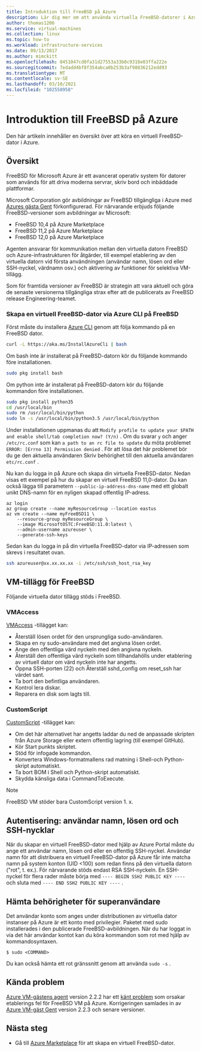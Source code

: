 ```yaml
---
title: Introduktion till FreeBSD på Azure
description: Lär dig mer om att använda virtuella FreeBSD-datorer i Azure
author: thomas1206
ms.service: virtual-machines
ms.collection: linux
ms.topic: how-to
ms.workload: infrastructure-services
ms.date: 09/13/2017
ms.author: mimckitt
ms.openlocfilehash: 0451047cd0fa31d27553a33b0c9318e03ffa222e
ms.sourcegitcommit: 7edadd4bf8f354abca0b253b3af98836212edd93
ms.translationtype: MT
ms.contentlocale: sv-SE
ms.lasthandoff: 03/10/2021
ms.locfileid: "102558958"
---
```

# <a name="introduction-to-freebsd-on-azure"></a>Introduktion till FreeBSD på Azure
Den här artikeln innehåller en översikt över att köra en virtuell FreeBSD-dator i Azure.

## <a name="overview"></a>Översikt
FreeBSD för Microsoft Azure är ett avancerat operativ system för datorer som används för att driva moderna servrar, skriv bord och inbäddade plattformar.

Microsoft Corporation gör avbildningar av FreeBSD tillgängliga i Azure med [Azures gästa Gent](https://github.com/Azure/WALinuxAgent/) förkonfigurerad. För närvarande erbjuds följande FreeBSD-versioner som avbildningar av Microsoft:

- FreeBSD 10,4 på Azure Marketplace
- FreeBSD 11,2 på Azure Marketplace
- FreeBSD 12,0 på Azure Marketplace

Agenten ansvarar för kommunikation mellan den virtuella datorn FreeBSD och Azure-infrastrukturen för åtgärder, till exempel etablering av den virtuella datorn vid första användningen (användar namn, lösen ord eller SSH-nyckel, värdnamn osv.) och aktivering av funktioner för selektiva VM-tillägg.

Som för framtida versioner av FreeBSD är strategin att vara aktuell och göra de senaste versionerna tillgängliga strax efter att de publicerats av FreeBSD release Engineering-teamet.

### <a name="create-a-freebsd-vm-through-azure-cli-on-freebsd"></a>Skapa en virtuell FreeBSD-dator via Azure CLI på FreeBSD
Först måste du installera [Azure CLI](/cli/azure/get-started-with-azure-cli) genom att följa kommando på en FreeBSD dator.

```bash 
curl -L https://aka.ms/InstallAzureCli | bash
```

Om bash inte är installerat på FreeBSD-datorn kör du följande kommando före installationen. 

```bash
sudo pkg install bash
```

Om python inte är installerat på FreeBSD-datorn kör du följande kommandon före installationen. 

```bash
sudo pkg install python35
cd /usr/local/bin 
sudo rm /usr/local/bin/python 
sudo ln -s /usr/local/bin/python3.5 /usr/local/bin/python
```

Under installationen uppmanas du att `Modify profile to update your $PATH and enable shell/tab completion now? (Y/n)` . Om du svarar `y` och anger `/etc/rc.conf` som kan `a path to an rc file to update` du möta problemet `ERROR: [Errno 13] Permission denied` . För att lösa det här problemet bör du ge den aktuella användaren Skriv behörighet till den aktuella användaren `etc/rc.conf` .

Nu kan du logga in på Azure och skapa din virtuella FreeBSD-dator. Nedan visas ett exempel på hur du skapar en virtuell FreeBSD 11,0-dator. Du kan också lägga till parametern `--public-ip-address-dns-name` med ett globalt unikt DNS-namn för en nyligen skapad offentlig IP-adress. 

```azurecli
az login 
az group create --name myResourceGroup --location eastus
az vm create --name myFreeBSD11 \
    --resource-group myResourceGroup \
    --image MicrosoftOSTC:FreeBSD:11.0:latest \
    --admin-username azureuser \
    --generate-ssh-keys
```

Sedan kan du logga in på din virtuella FreeBSD-dator via IP-adressen som skrevs i resultatet ovan. 

```bash
ssh azureuser@xx.xx.xx.xx -i /etc/ssh/ssh_host_rsa_key
```   

## <a name="vm-extensions-for-freebsd"></a>VM-tillägg för FreeBSD
Följande virtuella dator tillägg stöds i FreeBSD.

### <a name="vmaccess"></a>VMAccess
[VMAccess](https://github.com/Azure/azure-linux-extensions/tree/master/VMAccess) -tillägget kan:

* Återställ lösen ordet för den ursprungliga sudo-användaren.
* Skapa en ny sudo-användare med det angivna lösen ordet.
* Ange den offentliga värd nyckeln med den angivna nyckeln.
* Återställ den offentliga värd nyckeln som tillhandahölls under etablering av virtuell dator om värd nyckeln inte har angetts.
* Öppna SSH-porten (22) och Återställ sshd_config om reset_ssh har värdet sant.
* Ta bort den befintliga användaren.
* Kontrol lera diskar.
* Reparera en disk som lagts till.

### <a name="customscript"></a>CustomScript
[CustomScript](https://github.com/Azure/azure-linux-extensions/tree/master/CustomScript) -tillägget kan:

* Om det här alternativet har angetts laddar du ned de anpassade skripten från Azure Storage eller extern offentlig lagring (till exempel GitHub).
* Kör Start punkts skriptet.
* Stöd för infogade kommandon.
* Konvertera Windows-formatmallens rad matning i Shell-och Python-skript automatiskt.
* Ta bort BOM i Shell och Python-skript automatiskt.
* Skydda känsliga data i CommandToExecute.

> [!NOTE]
> FreeBSD VM stöder bara CustomScript version 1. x.  

## <a name="authentication-user-names-passwords-and-ssh-keys"></a>Autentisering: användar namn, lösen ord och SSH-nycklar
När du skapar en virtuell FreeBSD-dator med hjälp av Azure Portal måste du ange ett användar namn, lösen ord eller en offentlig SSH-nyckel.
Användar namn för att distribuera en virtuell FreeBSD-dator på Azure får inte matcha namn på system konton (UID <100) som redan finns på den virtuella datorn ("rot", t. ex.).
För närvarande stöds endast RSA SSH-nyckeln. En SSH-nyckel för flera rader måste börja med `---- BEGIN SSH2 PUBLIC KEY ----` och sluta med `---- END SSH2 PUBLIC KEY ----` .

## <a name="obtaining-superuser-privileges"></a>Hämta behörigheter för superanvändare
Det användar konto som anges under distributionen av virtuella dator instanser på Azure är ett konto med privilegier. Paketet med sudo installerades i den publicerade FreeBSD-avbildningen.
När du har loggat in via det här användar kontot kan du köra kommandon som rot med hjälp av kommandosyntaxen.

```
$ sudo <COMMAND>
```

Du kan också hämta ett rot gränssnitt genom att använda `sudo -s` .

## <a name="known-issues"></a>Kända problem
[Azure VM-gästens agent](https://github.com/Azure/WALinuxAgent/) version 2.2.2 har ett [känt problem](https://github.com/Azure/WALinuxAgent/pull/517) som orsakar etablerings fel för FreeBSD VM på Azure. Korrigeringen samlades in av [Azure VM-gäst Gent](https://github.com/Azure/WALinuxAgent/) version 2.2.3 och senare versioner. 

## <a name="next-steps"></a>Nästa steg
* Gå till [Azure Marketplace](https://azuremarketplace.microsoft.com/marketplace/apps/thefreebsdfoundation.freebsd-12_2?tab=Overview) för att skapa en virtuell FreeBSD-dator.
